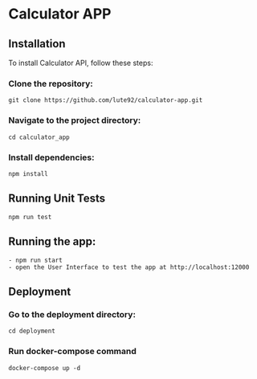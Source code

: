 # Calculator APP

## Installation
To install Calculator API, follow these steps:

### Clone the repository:
    git clone https://github.com/lute92/calculator-app.git

### Navigate to the project directory:
    cd calculator_app

### Install dependencies:
    npm install

## Running Unit Tests
    npm run test


## Running the app:
    - npm run start
    - open the User Interface to test the app at http://localhost:12000

## Deployment
### Go to the deployment directory:
    cd deployment

### Run docker-compose command
    docker-compose up -d
